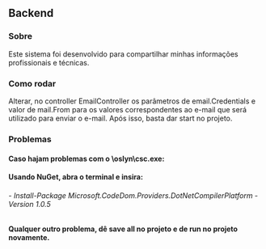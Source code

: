 ## Backend

### Sobre

Este sistema foi desenvolvido para compartilhar minhas informações profissionais e técnicas.

### Como rodar

Alterar, no controller EmailController os parâmetros de email.Credentials e valor de mail.From para os valores correspondentes ao e-mail que será utilizado para enviar o e-mail. Após isso, basta dar start no projeto.

### Problemas

#### Caso hajam problemas com o \oslyn\csc.exe:

#### Usando NuGet, abra o terminal e insira:

###### - Install-Package Microsoft.CodeDom.Providers.DotNetCompilerPlatform -Version 1.0.5

#### Qualquer outro problema, dê save all no projeto e de run no projeto novamente.
